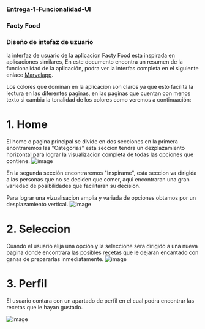 ### Entrega-1-Funcionalidad-UI




### Facty Food


### Diseño de intefaz de uzuario 

la interfaz de usuario de la aplicacion Facty Food esta inspirada en aplicaciones similares, En este documento encontra un resumen de la funcionalidad de la aplicación, podra ver la interfas completa en el siguiente enlace [Marvelapp](https://marvelapp.com/prototype/bdh1dfj/screen/90876407). 

Los colores que dominan en la aplicación son claros ya que esto facilita la lectura en las diferentes paginas, en las paginas que cuentan con menos texto si cambia la tonalidad de los colores como veremos a continuación:



# 1.   Home
      
El home o pagina principal se divide en dos secciones en la primera enontraremos las "Categorias" esta seccion tendra un dezplazamiento horizontal para lograr la visualizacion completa de todas las opciones que contiene. 
![image](https://github.com/miguelmurillo54/Entrega-1-Funcionalidad-UI/assets/124819253/2c33907f-135b-4fa1-b7b9-05d8eff2c2c6)


En la segunda sección encontraremos "Inspirame", esta seccion va dirigida a las personas que no se deciden que comer, aqui encontraran una gran variedad de posibilidades que facilitaran su decision. 

Para lograr una vizualisacion amplia y variada de opciones obtamos por un desplazamiento vertical.
![image](https://github.com/miguelmurillo54/Entrega-1-Funcionalidad-UI/assets/124819253/f1bd87fa-4c2e-4afa-a080-2c73c0cc79c6)

# 2.   Seleccion

Cuando el usuario elija una opción y la seleccione sera dirigido a una nueva pagina donde encontrara las posibles recetas que le dejaran  encantado con ganas de prepararlas inmediatamente.
![image](https://github.com/miguelmurillo54/Entrega-1-Funcionalidad-UI/assets/124819253/df835ac0-0496-4cf4-a8e0-f2d7a95f7c2e)

# 3.   Perfil

El usuario contara con un apartado de perfil en el cual podra encontrar las recetas que le hayan gustado.

![image](https://github.com/miguelmurillo54/Entrega-1-Funcionalidad-UI/assets/124819253/8e20d0a8-fe83-4e9a-a743-1c2597fe6c8d)
